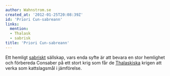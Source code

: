 ```yaml
---
author: Wahnstrom.se
created_at: '2012-01-25T20:08:39Z'
id: 'Priori Cun-sabreann'
links:
  mention:
  - Thalask
  - sabrisk
title: 'Priori Cun-sabreann'
---
```


Ett hemligt [sabriskt] sällskap, vars enda syfte är att bevara en stor hemlighet och förbereda
Consaber på ett stort krig som får de [Thalaskiska] krigen att verka som kattslagsmål i jämförelse.

  [sabriskt]: sabrisk
  [Thalaskiska]: Thalask